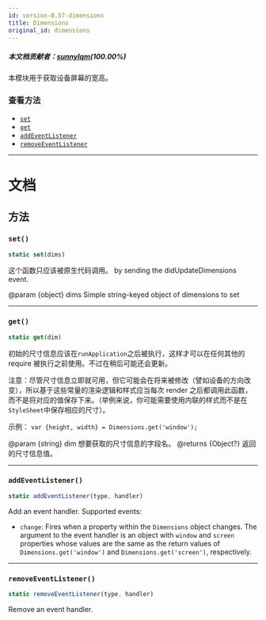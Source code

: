 ```yaml
---
id: version-0.57-dimensions
title: Dimensions
original_id: dimensions
---
```

##### 本文档贡献者：[sunnylqm](https://github.com/search?q=sunnylqm%40qq.com+in%3Aemail&type=Users)(100.00%)

本模块用于获取设备屏幕的宽高。

### 查看方法

* [`set`](dimensions.md#set)
* [`get`](dimensions.md#get)
* [`addEventListener`](dimensions.md#addeventlistener)
* [`removeEventListener`](dimensions.md#removeeventlistener)

---

# 文档

## 方法

### `set()`

```javascript
static set(dims)
```

这个函数只应该被原生代码调用。 by sending the didUpdateDimensions event.

@param {object} dims Simple string-keyed object of dimensions to set

---

### `get()`

```javascript
static get(dim)
```

初始的尺寸信息应该在`runApplication`之后被执行，这样才可以在任何其他的 require 被执行之前使用。不过在稍后可能还会更新。

注意：尽管尺寸信息立即就可用，但它可能会在将来被修改（譬如设备的方向改变），所以基于这些常量的渲染逻辑和样式应当每次 render 之后都调用此函数，而不是将对应的值保存下来。（举例来说，你可能需要使用内联的样式而不是在<code>StyleSheet</code>中保存相应的尺寸）。

示例： `var {height, width} = Dimensions.get('window');`

@param {string} dim 想要获取的尺寸信息的字段名。 @returns {Object?} 返回的尺寸信息值。

---

### `addEventListener()`

```javascript
static addEventListener(type, handler)
```

Add an event handler. Supported events:

* `change`: Fires when a property within the `Dimensions` object changes. The argument to the event handler is an object with `window` and `screen` properties whose values are the same as the return values of `Dimensions.get('window')` and `Dimensions.get('screen')`, respectively.

---

### `removeEventListener()`

```javascript
static removeEventListener(type, handler)
```

Remove an event handler.
